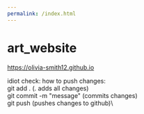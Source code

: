```yaml
---
permalink: /index.html
---
```


# art_website

https://olivia-smith12.github.io

idiot check: how to push changes:\
git add . (. adds all changes)\
git commit -m "message" (commits changes)\
git push (pushes changes to github)\
